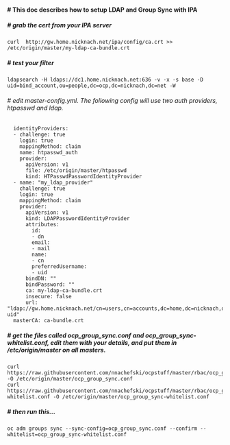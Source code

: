 #### # This doc describes how to setup LDAP and Group Sync with IPA

##### # grab the cert from your IPA server
```
curl  http://gw.home.nicknach.net/ipa/config/ca.crt >> /etc/origin/master/my-ldap-ca-bundle.crt
```
##### # test your filter 
```
ldapsearch -H ldaps://dc1.home.nicknach.net:636 -v -x -s base -D uid=bind_account,ou=people,dc=ocp,dc=nicknach,dc=net -W
```
###### # edit master-config.yml.  The following config will use two auth providers, htpasswd and ldap.
```
  identityProviders:
  - challenge: true
    login: true
    mappingMethod: claim
    name: htpasswd_auth
    provider:
      apiVersion: v1
      file: /etc/origin/master/htpasswd
      kind: HTPasswdPasswordIdentityProvider
  - name: "my_ldap_provider"
    challenge: true
    login: true
    mappingMethod: claim
    provider:
      apiVersion: v1
      kind: LDAPPasswordIdentityProvider
      attributes:
        id:
        - dn
        email:
        - mail
        name:
        - cn
        preferredUsername:
        - uid
      bindDN: ""
      bindPassword: ""
      ca: my-ldap-ca-bundle.crt
      insecure: false
      url: "ldap://gw.home.nicknach.net/cn=users,cn=accounts,dc=home,dc=nicknach,dc=net?uid"
  masterCA: ca-bundle.crt
```
##### # get the files called ocp_group_sync.conf and ocp_group_sync-whitelist.conf, edit them with your details, and put them in /etc/origin/master on all masters.
```
curl https://raw.githubusercontent.com/nnachefski/ocpstuff/master/rbac/ocp_group_sync.conf -O /etc/origin/master/ocp_group_sync.conf
curl https://raw.githubusercontent.com/nnachefski/ocpstuff/master/rbac/ocp_group_sync-whitelist.conf -O /etc/origin/master/ocp_group_sync-whitelist.conf
```
##### # then run this...
```
oc adm groups sync --sync-config=ocp_group_sync.conf --confirm --whitelist=ocp_group_sync-whitelist.conf
```
